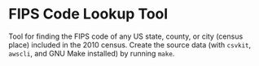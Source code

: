 # FIPS Code Lookup Tool

Tool for finding the FIPS code of any US state, county, or city (census place) included in the 2010 census. Create the source data (with `csvkit`, `awscli`, and GNU Make installed) by running `make`.
